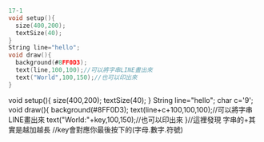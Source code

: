 ```C
17-1
void setup(){
  size(400,200);
  textSize(40);
}
String line="hello";
void draw(){
  background(#8FF0D3);
  text(line,100,100);//可以將字串LINE畫出來
  text("World",100,150);//也可以印出來
}
```
void setup(){
  size(400,200);
  textSize(40);
}
String line="hello";
char c='9';
void draw(){
  background(#8FF0D3);
  text(line+c+100,100,100);//可以將字串LINE畫出來
  text("World:"+key,100,150);//也可以印出來
}//這裡發現 字串的+其實是越加越長
//key會對應你最後按下的(字母.數字.符號)
